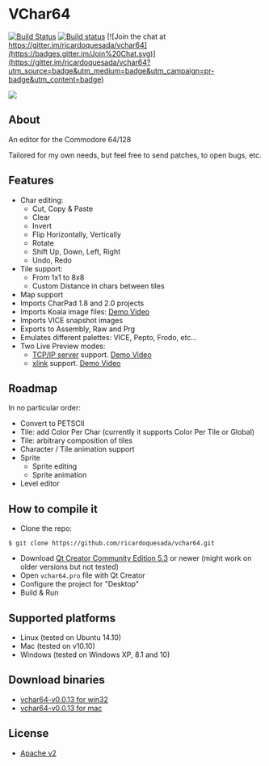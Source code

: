 # VChar64

[![Build Status](https://travis-ci.org/ricardoquesada/vchar64.svg?branch=master)](https://travis-ci.org/ricardoquesada/vchar64) [![Build status](https://ci.appveyor.com/api/projects/status/q5euvgygdmqf67oj/branch/master?svg=true)](https://ci.appveyor.com/project/ricardoquesada/vchar64/branch/master) [![Join the chat at https://gitter.im/ricardoquesada/vchar64](https://badges.gitter.im/Join%20Chat.svg)](https://gitter.im/ricardoquesada/vchar64?utm_source=badge&utm_medium=badge&utm_campaign=pr-badge&utm_content=badge)

<img src="https://lh3.googleusercontent.com/-iE0eqQymBDk/Vl9f_NOGrII/AAAAAAABcow/0sRHClMkr4U/s400-Ic42/Screen%252520Shot%2525202015-12-02%252520at%2525201.16.32%252520PM.png">

## About

An editor for the Commodore 64/128

Tailored for my own needs, but feel free to send patches, to open bugs, etc.


## Features

* Char editing:
    * Cut, Copy & Paste
    * Clear
    * Invert
    * Flip Horizontally, Vertically
    * Rotate
    * Shift Up, Down, Left, Right
    * Undo, Redo
* Tile support:
    * From 1x1 to 8x8
    * Custom Distance in chars between tiles
* Map support    
* Imports CharPad 1.8 and 2.0 projects
* Imports Koala image files: [Demo Video](https://www.youtube.com/watch?v=wIBTINBCngs)
* Imports VICE snapshot images
* Exports to Assembly, Raw and Prg
* Emulates different palettes: VICE, Pepto, Frodo, etc...
* Two Live Preview modes:
    * [TCP/IP server](https://github.com/ricardoquesada/vchar64/blob/master/server/README.md) support. [Demo Video](https://www.youtube.com/watch?v=yNCK_wZbo40)
    * [xlink](http://henning-bekel.de/xlink/) support. [Demo Video](https://www.youtube.com/watch?v=ZaSR_mxRfmo)

## Roadmap

In no particular order:

* Convert to PETSCII
* Tile: add Color Per Char (currently it supports Color Per Tile or Global)
* Tile: arbitrary composition of tiles
* Character / Tile animation support
* Sprite
   * Sprite editing
   * Sprite animation
* Level editor

## How to compile it

* Clone the repo:

```
$ git clone https://github.com/ricardoquesada/vchar64.git
```

* Download [Qt Creator Community Edition 5.3](http://www.qt.io/download/) or newer (might work on older versions but not tested)
* Open `vchar64.pro` file with Qt Creator
* Configure the project for "Desktop"
* Build & Run

## Supported platforms

* Linux (tested on Ubuntu 14.10)
* Mac (tested on v10.10)
* Windows (tested on Windows XP, 8.1 and 10)

## Download binaries

* [vchar64-v0.0.13 for win32](https://github.com/ricardoquesada/vchar64/releases/download/0.0.13/vchar64-0.0.13.win32.zip)
* [vchar64-v0.0.13 for mac](https://github.com/ricardoquesada/vchar64/releases/download/0.0.13/vchar64-0.0.13.dmg.zip)

## License

* [Apache v2](http://www.apache.org/licenses/LICENSE-2.0)
